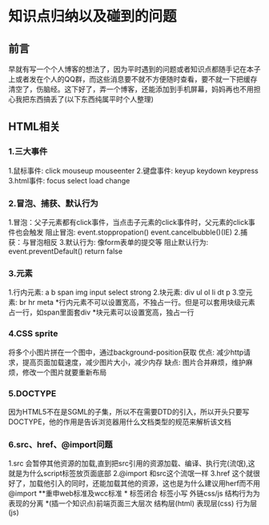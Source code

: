 # 知识点归纳以及碰到的问题
## 前言
早就有写一个个人博客的想法了，因为平时遇到的问题或者知识点都随手记在本子上或者发在个人的QQ群，而这些消息要不就不方便随时查看，要不就一下把缓存清空了，伤脑经。这下好了，弄一个博客，还能添加到手机屏幕，妈妈再也不用担心我把东西搞丢了(以下东西纯属平时个人整理)
## HTML相关
### 1.三大事件
1.鼠标事件: click mouseup mouseenter
2.键盘事件: keyup keydown keypress
3.html事件: focus select load change

### 2.冒泡、捕获、默认行为
1.冒泡：父子元素都有click事件，当点击子元素的click事件时，父元素的click事件也会触发
  阻止冒泡: event.stoppropation() event.cancelbubble()(IE)
2.捕获：与冒泡相反
3.默认行为: 像form表单的提交等
  阻止默认行为: event.preventDefault() return false  

### 3.元素
1.行内元素: a b span img input select strong
2.块元素: div ul ol li dt p
3.空元素: br hr meta
  *行内元素不可以设置宽高，不独占一行。但是可以套用块级元素占一行，如span里面套div
  *块元素可以设置宽高，独占一行

### 4.CSS sprite
将多个小图片拼在一个图中，通过background-position获取
优点: 减少http请求，提高页面加载速度，减少图片大小，减少内存
缺点: 图片合并麻烦，维护麻烦，修改一个图片就要重新布局

### 5.DOCTYPE
因为HTML5不在是SGML的子集，所以不在需要DTD的引入，所以开头只要写DOCTYPE，他的作用是告诉浏览器用什么文档类型的规范来解析该文档

### 6.src、href、@import问题
1.src 会暂停其他资源的加载,直到把src引用的资源加载、编译、执行完(流氓),这就是为什么script标签放页面底部
2.@import 和src这个流氓一样
3.href 这个就很好了，加载他引入的同时，还能加载其他的资源，这也是为什么建议用herf而不用@import
  **重申web标准及wcc标准
    * 标签闭合 标签小写 外链css/js 结构行为为表现的分离
    *(插一个知识点)前端页面三大层次 结构层(html) 表现层(css) 行为层(js) 